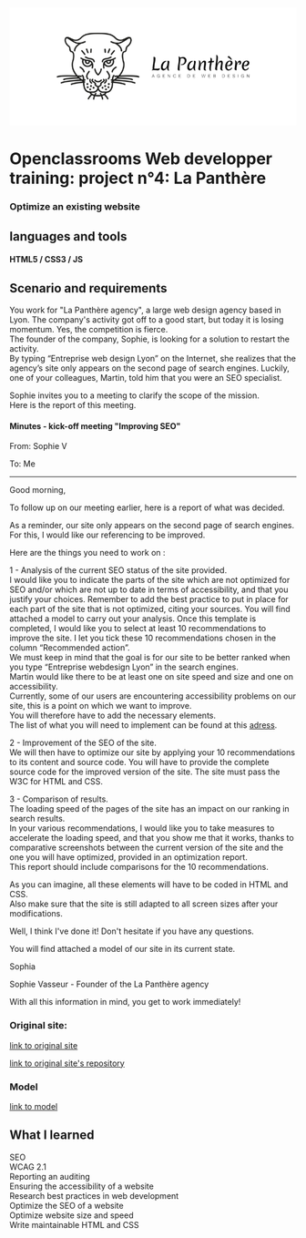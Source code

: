 ![](/bannerLaPanthere.png)
# Openclassrooms Web developper training: project n°4: La Panthère

 ### Optimize an existing website

## languages and tools

#### HTML5 / CSS3 / JS

## Scenario and requirements

You work for "La Panthère agency", a large web design agency based in Lyon. The company's activity got off to a good start, but today it is losing momentum. Yes, the competition is fierce.  
The founder of the company, Sophie, is looking for a solution to restart the activity.   
By typing “Entreprise web design Lyon” on the Internet, she realizes that the agency’s site only appears on the second page of search engines.   Luckily, one of your colleagues, Martin, told him that you were an SEO specialist.    

Sophie invites you to a meeting to clarify the scope of the mission.  
Here is the report of this meeting.    

#### Minutes - kick-off meeting "Improving SEO"    

  From: Sophie V  

To: Me  

-------------------------------------------------- ------------------------------------------------  

Good morning,  

To follow up on our meeting earlier, here is a report of what was decided.  

As a reminder, our site only appears on the second page of search engines. For this, I would like our referencing to be improved.  

Here are the things you need to work on : 

1 - Analysis of the current SEO status of the site provided.  
 I would like you to indicate the parts of the site which are not optimized for SEO and/or which are not up to date in terms of accessibility, and that you justify your choices. Remember to add the best practice to put in place for each part of the site that is not optimized, citing your sources. You will find attached a model to carry out your analysis. Once this template is completed, I would like you to select at least 10 recommendations to improve the site. I let you tick these 10 recommendations chosen in the column “Recommended action”.  
 We must keep in mind that the goal is for our site to be better ranked when you type “Entreprise webdesign Lyon” in the search engines.   
 Martin would like there to be at least one on site speed and size and one on accessibility.   
 Currently, some of our users are encountering accessibility problems on our site, this is a point on which we want to improve.   
 You will therefore have to add the necessary elements.   
 The list of what you will need to implement can be found at this [adress](https://developer.mozilla.org/fr/docs/Web/Accessibility/Mobile_accessibility_checklist).  

2 - Improvement of the SEO of the site.    
 We will then have to optimize our site by applying your 10 recommendations to its content and source code. You will have to provide the complete source code for the improved version of the site. The site must pass the W3C for HTML and CSS.  

3 - Comparison of results.    
  The loading speed of the pages of the site has an impact on our ranking in search results.  
  In your various recommendations, I would like you to take measures to accelerate the loading speed, and that you show me that it works, thanks to comparative screenshots between the current version of the site and the one you will have optimized, provided in an optimization report.    
  This report should include comparisons for the 10 recommendations.    

As you can imagine, all these elements will have to be coded in HTML and CSS.  
Also make sure that the site is still adapted to all screen sizes after your modifications.       

Well, I think I've done it! Don't hesitate if you have any questions.    

You will find attached a model of our site in its current state.    

Sophia    

Sophie Vasseur - Founder of the La Panthère agency    

With all this information in mind, you get to work immediately!    
### Original site: 

[link to original site](https://janoujan.github.io/lapanthere_original/)    

[link to original site's repository](https://github.com/janoujan/lapanthere_original)  

### Model

[link to model](/model.zip)


## What I learned

SEO  
WCAG 2.1  
Reporting an auditing    
Ensuring the accessibility of a website  
Research best practices in web development  
Optimize the SEO of a website  
Optimize website size and speed  
Write maintainable HTML and CSS  
